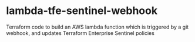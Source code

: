 # lambda-tfe-sentinel-webhook
Terraform code to build an AWS lambda function which is triggered by a git webhook, and updates Terraform Enterprise Sentinel policies
